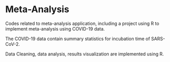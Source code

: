 # Meta-Analysis

Codes related to meta-analysis application, including a project using R to implement meta-analysis using COVID-19 data.

The COVID-19 data contain summary statistics for incubation time of SARS-CoV-2.

Data Cleaning, data analysis, results visualization are implemented using R.